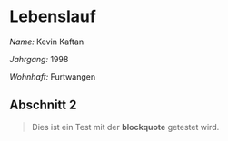 # Lebenslauf
*Name:* Kevin Kaftan

*Jahrgang:* 1998

*Wohnhaft:* Furtwangen


## Abschnitt 2
> Dies ist ein Test
> mit der **blockquote** 
> getestet wird. 
